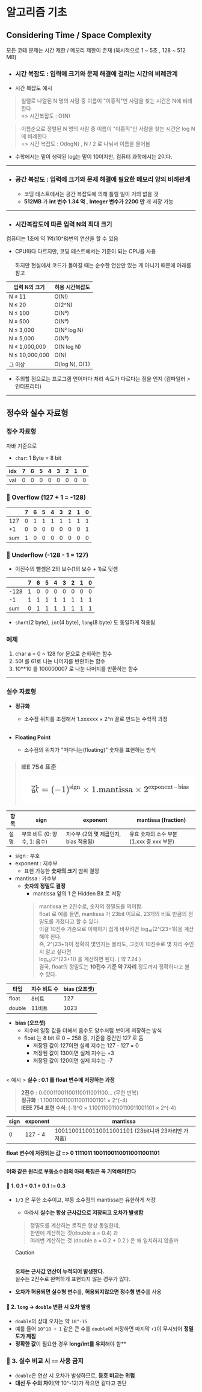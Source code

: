# 알고리즘 기초
## Considering Time / Space Complexity
모든 코테 문제는 시간 제한 / 메모리 제한이 존재 (묵시적으로 1 ~ 5초 , 128 ~ 512 MB)

- ### 시간 복잡도 : **입력에 크기**와 **문제 해결에 걸리는 시간**의 **비례관계**  

- 시간 복잡도 예시
> 일렬로 나열된 N 명의 사람 중 이름이 "이흥직"인 사람을 찾는 시간은 N에 비례한다
> <br>=> 시간복잡도 : O(N)

> 이름순으로 정렬된 N 명의 사람 중 이름이 "이흥직"인 사람을 찾는 시간은  log N 에 비례한다
> <BR> => 시간 복잡도 : O(logN) ,  N / 2 로 나눠서 이름을 물어봄
- 수학에서는 밑이 생략된 log는 밑이 10이지만, 컴퓨터 과학에서는 2이다.

---

- ### 공간 복잡도 : **입력에 크기**와 **문제 해결에 필요한 메모리 양**의 **비례관계**
    - 코딩 테스트에서는 공간 복잡도에 의해 틀릴 일이 거의 없을 것
    - **512MB** 가 **int 변수 1.34 억** , **Integer 변수가 2200 만** 개 저장 가능

---
- ### 시간복잡도에 따른 입력 N의 최대 크기

컴퓨터는 1초에 약 1억(10^8)번의 연산을 할 수 있음
- CPU마다 다르지만, 코딩 테스트에서는 기준이 되는 CPU를 사용
<BR><BR>
하지만 현실에서 코드가 돌아갈 때는 순수한 연산만 있는 게 아니기 때문에 아래를 참고

| 입력 N의 크기       | 허용 시간복잡도       |
|----------------|------------------------|
| N ≤ 11         | O(N!)                  |
| N ≤ 20         | O(2^N)                 |
| N ≤ 100        | O(N⁴)                  |
| N ≤ 500        | O(N³)                  |
| N ≤ 3,000      | O(N² log N)            |
| N ≤ 5,000      | O(N²)                  |
| N ≤ 1,000,000  | O(N log N)             |
| N ≤ 10,000,000 | O(N)                   |
| 그 이상           | O(log N), O(1)         |

- 주의할 점으로는 프로그램 언어마다 처리 속도가 다르다는 점을 인지 (컴파일러 > 인터프리터)
---
## 정수와 실수 자료형

### 정수 자료형
자바 기준으로

 - `char`: 1 Byte = 8 bit



| idx | 7 | 6 | 5 | 4 | 3 | 2 | 1 | 0 |
|-----|---|---|---|---|---|---|---|---|
| val | 0 | 0 | 0 | 0 | 0 | 0 | 0 | 0 |

### 🔹 Overflow (127 + 1 = -128) 

|  | 7 | 6 | 5 | 4 | 3 | 2 | 1 | 0 |
|--|---|---|---|---|---|---|---|---|
|127 | 0 | 1 | 1 | 1 | 1 | 1 | 1 | 1 |
|+1 | 0 | 0 | 0 | 0 | 0 | 0 | 0 | 1 |
|sum | 1 | 0 | 0 | 0 | 0 | 0 | 0 | 0 |

### 🔹 Underflow (-128 - 1 = 127) 
- 이진수의 뺼셈은 2의 보수(1의 보수 + 1)로 덧셈

|  | 7 | 6 | 5 | 4 | 3 | 2 | 1 | 0 |
|--|---|---|---|---|---|---|---|---|
|-128 | 1 | 0 | 0 | 0 | 0 | 0 | 0 | 0 |
|-1 | 1 | 1 | 1 | 1 | 1 | 1 | 1 | 1 |
|sum | 0 | 1 | 1 | 1 | 1 | 1 | 1 | 1 |

- `short`(2 byte), `int`(4 byte), `long`(8 byte) 도 동일하게 적용됨

### 예제 
1. char a = 0 ~ 128 for 문으로 순회하는 함수
2. 50! 를 61로 나눈 나머지를 반환하는 함수
3. 10**10 를 100000007 로 나눈 나머지를 반환하는 함수
---

### 실수 자료형

- **정규화**
  - 소수점 위치를 조정해서 1.xxxxxx × 2^n 꼴로 만드는 수학적 과정
  <br><br>
- **Floating Point**

  - 소수점의 위치가 "떠다니는(floating)" 숫자를 표현하는 방식


> ### **IEE 754 표준**<br>
> ![](/img/IEE%20754%20standard.png)



| 항목       | sign                        | exponent            | mantissa (fraction)                       |
|------------|-----------------------------|---------------------|--------------------------------------------|
| 설명       | 부호 비트 (0: 양수, 1: 음수) | 지수부 (2의 몇 제곱인지, bias 적용됨) | 유효 숫자의 소수 부분 (1.xxx 중 xxx 부분) |

- sign : 부호 
- exponent : 지수부
  - 표현 가능한 **숫자의 크기** 범위 결정
- mantissa : 가수부
  - **숫자의 정밀도 결정** 
    - mantissa 앞의 1 은 Hidden Bit 로 저장
    > mantissa 는 2진수로, 숫자의 정밀도를 의미함.  
      float 로 예를 들면, mantissa 가 23bit 이므로, 23개의 비트 만큼의 정밀도를 가졌다고 할 수 있다.
      <br>이걸 10진수 기준으로 이해하기 쉽게 바꾸려면 log₁₀(2^(23+1))을 계산해야 한다.  
      즉, 2^(23+1)이 정확히 몇인지는 몰라도, 그것이 10진수로 몇 자리 수인지 알고 싶다면<br>
      log₁₀(2^(23+1)) 을 계산하면 된다. ( 약 7.24 )<br>
    결국, float의 정밀도는 **10진수 기준 약 7자리** 정도까지 정확하다고 볼 수 있다.




| 타입   | 지수 비트 수 | bias (오프셋) |
|--------|--------------|---------------|
| float  | 8비트        | 127           |
| double | 11비트       | 1023          |

- **bias (오프셋)**
  - 지수에 일정 값을 더해서 음수도 양수처럼 보이게 저장하는 방식 
  - float 는 8 bit 로 0 ~ 258 중, 기준을 중간인 127 로 둠
    - 저장된 값이 127이면 실제 지수는 127 - 127 = 0
    - 저장된 값이 130이면 실제 지수는 +3
    - 저장된 값이 120이면 실제 지수는 -7
<br><br>

< 예시 > **실수 : 0.1 를 float 변수에 저장하는 과정** <BR>
> **2진수** : 0.00011001100110011001100... (무한 반복)<BR>
> **정규화** : 1.10011001100110011001101 × 2^(-4)<br>
> **IEEE 754 표현 수식**: (-1)^0 × 1.10011001100110011001101 × 2^(-4)

| sign | exponent | mantissa                                   |
|------|----------|--------------------------------------------|
| 0    | 127 - 4  | 10011001100110011001101 (23bit니까 23자리만 가져옴)|

**float 변수에 저장되는 값 => 0 1111011 10011001100110011001101**

---
**이와 같은 원리로 부동소수점의 아래 특징은 꼭 기억해야한다**
#### 🔸 1. 0.1 + 0.1 + 0.1 `!=` 0.3
  - `1/3` 은 무한 소수이고, 부동 소수점의 mantissa는 유한하게 저장
    - 따라서 **실수는 항상 근사값으로 저장되고 오차가 발생함**
    > 정밀도를 계산하는 로직은 항상 동일한데, <br>한번에 계산하는 것(double a = 0.4) 과<br> 
      여러번 계산하는 것 (double a = 0.2 + 0.2 ) 은 왜 일치하지 않을까
    
    > [!CAUTION]
    <br>**오차는 근사값 연산이 누적되어 발생한다.**  
    실수는 2진수로 완벽하게 표현되지 않는 경우가 많다.
- **오차가 허용되면 실수형 변수**를, **허용되지않으면 정수형 변수**를 사용


#### 🔸 2. `long` → `double` 변환 시 오차 발생

- `double`의 상대 오차는 약 `10^-15`
- 예를 들어 `10^18 + 1` 같은 큰 수를 `double`에 저장하면 마지막 `+1`이 무시되어 **정밀도가 깨짐**
- **정확한 값**이 필요한 경우 **long/int를 유지**해야 함**

### 🔸 3. 실수 비교 시 `==` 사용 금지

- `double`은 연산 시 오차가 발생하므로, **등호 비교는 위험**
- **대신 두 수의 차이**(약 10^-12)가 작으면 같다고 판단

